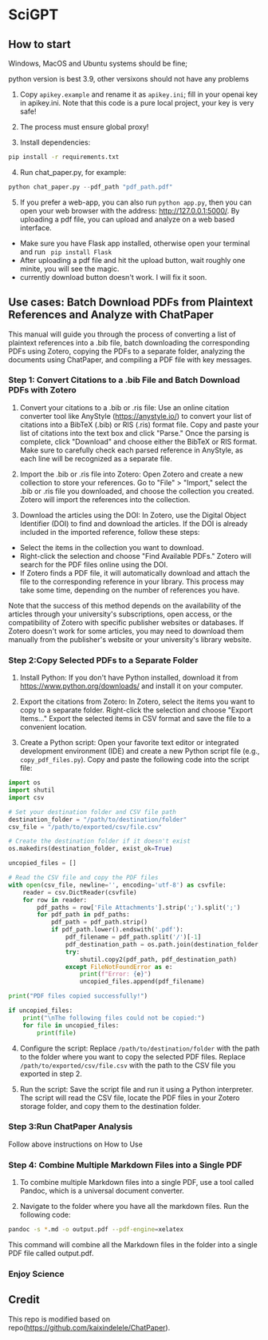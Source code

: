 # SciGPT

## How to start

Windows, MacOS and Ubuntu systems should be fine;

python version is best 3.9, other versixons should not have any problems

1. Copy `apikey.example` and rename it as `apikey.ini`; fill in your openai key in apikey.ini. Note that this code is a pure local project, your key is very safe!

2. The process must ensure global proxy! 

3. Install dependencies:
``` bash
pip install -r requirements.txt
```
4. Run chat_paper.py, for example:

```python
python chat_paper.py --pdf_path "pdf_path.pdf"
```

5. If you prefer a web-app, you can also run `python app.py`, then you can open your web browser with the address: http://127.0.0.1:5000/. By uploading a pdf file, you can upload and analyze on a web based interface.
 - Make sure you have Flask app installed, otherwise open your terminal and run ` pip install Flask`
 - After uploading a pdf file and hit the upload button, wait roughly one minite, you will see the magic.
 - currently download button doesn't work. I will fix it soon.
## Use cases: Batch Download PDFs from Plaintext References and Analyze with ChatPaper
This manual will guide you through the process of converting a list of plaintext references into a .bib file, batch downloading the corresponding PDFs using Zotero, copying the PDFs to a separate folder, analyzing the documents using ChatPaper, and compiling a PDF file with key messages.
### Step 1: Convert Citations to a .bib File and Batch Download PDFs with Zotero
1. Convert your citations to a .bib or .ris file: Use an online citation converter tool like AnyStyle (https://anystyle.io/) to convert your list of citations into a BibTeX (.bib) or RIS (.ris) format file. Copy and paste your list of citations into the text box and click "Parse." Once the parsing is complete, click "Download" and choose either the BibTeX or RIS format. Make sure to carefully check each parsed reference in AnyStyle, as each line will be recognized as a separate file.

2. Import the .bib or .ris file into Zotero: Open Zotero and create a new collection to store your references. Go to "File" > "Import," select the .bib or .ris file you downloaded, and choose the collection you created. Zotero will import the references into the collection.

3. Download the articles using the DOI: In Zotero, use the Digital Object Identifier (DOI) to find and download the articles. If the DOI is already included in the imported reference, follow these steps:

- Select the items in the collection you want to download.
- Right-click the selection and choose "Find Available PDFs." Zotero will search for the PDF files online using the DOI.
- If Zotero finds a PDF file, it will automatically download and attach the file to the corresponding reference in your library. This process may take some time, depending on the number of references you have.

Note that the success of this method depends on the availability of the articles through your university's subscriptions, open access, or the compatibility of Zotero with specific publisher websites or databases. If Zotero doesn't work for some articles, you may need to download them manually from the publisher's website or your university's library website.

### Step 2:Copy Selected PDFs to a Separate Folder
1. Install Python: If you don't have Python installed, download it from https://www.python.org/downloads/ and install it on your computer.

2. Export the citations from Zotero: In Zotero, select the items you want to copy to a separate folder. Right-click the selection and choose "Export Items..." Export the selected items in CSV format and save the file to a convenient location.

3. Create a Python script: Open your favorite text editor or integrated development environment (IDE) and create a new Python script file (e.g., `copy_pdf_files.py`). Copy and paste the following code into the script file:
```python
import os
import shutil
import csv

# Set your destination folder and CSV file path
destination_folder = "/path/to/destination/folder"
csv_file = "/path/to/exported/csv/file.csv"

# Create the destination folder if it doesn't exist
os.makedirs(destination_folder, exist_ok=True)

uncopied_files = []

# Read the CSV file and copy the PDF files
with open(csv_file, newline='', encoding='utf-8') as csvfile:
    reader = csv.DictReader(csvfile)
    for row in reader:
        pdf_paths = row['File Attachments'].strip(';').split(';')
        for pdf_path in pdf_paths:
            pdf_path = pdf_path.strip()
            if pdf_path.lower().endswith('.pdf'):
                pdf_filename = pdf_path.split('/')[-1]
                pdf_destination_path = os.path.join(destination_folder, pdf_filename)
                try:
                    shutil.copy2(pdf_path, pdf_destination_path)
                except FileNotFoundError as e:
                    print(f"Error: {e}")
                    uncopied_files.append(pdf_filename)

print("PDF files copied successfully!")

if uncopied_files:
    print("\nThe following files could not be copied:")
    for file in uncopied_files:
        print(file)


```
4. Configure the script: Replace `/path/to/destination/folder` with the path to the folder where you want to copy the selected PDF files. Replace `/path/to/exported/csv/file.csv` with the path to the CSV file you exported in step 2.

5. Run the script: Save the script file and run it using a Python interpreter. The script will read the CSV file, locate the PDF files in your Zotero storage folder, and copy them to the destination folder.

### Step 3:Run ChatPaper Analysis
Follow above instructions on How to Use

### Step 4: Combine Multiple Markdown Files into a Single PDF
1. To combine multiple Markdown files into a single PDF, use a tool called Pandoc, which is a universal document converter.

2. Navigate to the folder where you have all the markdown files.
Run the following code:
```bash
pandoc -s *.md -o output.pdf --pdf-engine=xelatex
```

This command will combine all the Markdown files in the folder into a single PDF file called output.pdf.

### Enjoy Science
## Credit
This repo is modified based on repo(https://github.com/kaixindelele/ChatPaper). 